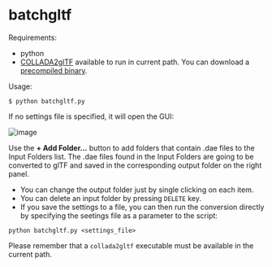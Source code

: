 # batchgltf

Requirements:
* python
* [COLLADA2glTF](https://github.com/KhronosGroup/COLLADA2GLTF) available to run in current path. You can download a [precompiled binary](https://github.com/KhronosGroup/glTF/releases).

Usage:

```
$ python batchgltf.py
```

If no settings file is specified, it will open the GUI:

![image](https://cloud.githubusercontent.com/assets/359872/23403700/90733232-fdb1-11e6-84ef-6aa84e2395f0.png)

Use the **+ Add Folder...** button to add folders that contain .dae files to the Input Folders list. 
The .dae files found in the Input Folders are going to be converted to glTF and saved in the corresponding output folder on the right panel.

* You can change the output folder just by single clicking on each item.
* You can delete an input folder by pressing `DELETE` key.
* If you save the settings to a file, you can then run the conversion directly by specifying the seetings file as a parameter to the script:

```
python batchgltf.py <settings_file>
```

Please remember that a `collada2gltf` executable must be available in the current path.
